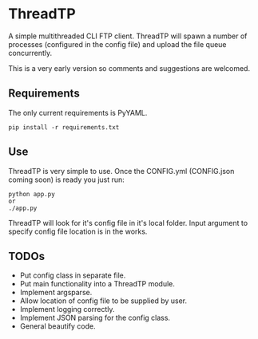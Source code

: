 # ThreadTP
A simple multithreaded CLI FTP client. ThreadTP will spawn a number of processes (configured in the config file) and upload the file queue concurrently.

This is a very early version so comments and suggestions are welcomed.

## Requirements
The only current requirements is PyYAML.

    pip install -r requirements.txt

## Use
ThreadTP is very simple to use. Once the CONFIG.yml (CONFIG.json coming soon) is ready you just run:

    python app.py
    or
    ./app.py

ThreadTP will look for it's config file in it's local folder.
Input argument to specify config file location is in the works.

## TODOs
* Put config class in separate file.
* Put main functionality into a ThreadTP module.
* Implement argsparse.
* Allow location of config file to be supplied by user.
* Implement logging correctly.
* Implement JSON parsing for the config class.
* General beautify code.